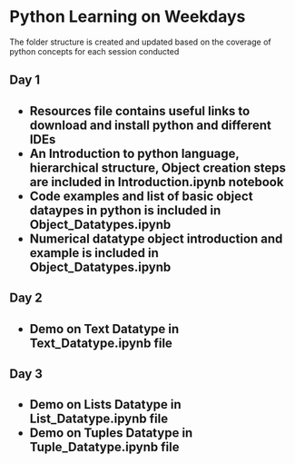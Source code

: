 # Python Learning on Weekdays

<html>
	<p> The folder structure is created and updated based on the coverage of python concepts for each session conducted</p>
	<h2> Day 1 <h2>
	<ul>
		<li> Resources file contains useful links to download and install python and different IDEs</li>
		<li> An Introduction to python language, hierarchical structure, Object creation steps are included in Introduction.ipynb notebook</li>
		<li> Code examples and list of basic object dataypes in python is included in   Object_Datatypes.ipynb</li>
		<li> Numerical datatype object introduction and example is included in Object_Datatypes.ipynb</li>
	</ul>
	<h2> Day 2 <h2>
	<ul>
	<li> Demo on Text Datatype in Text_Datatype.ipynb file </li>
	</ul>
	<h2> Day 3 <h2>
	<ul>
	<li> Demo on Lists Datatype in List_Datatype.ipynb file</li> 
	<li> Demo on Tuples Datatype in Tuple_Datatype.ipynb file </li>
	</ul>
</html>

